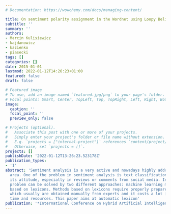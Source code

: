 ```yaml
---
# Documentation: https://wowchemy.com/docs/managing-content/

title: On sentiment polarity assignment in the Wordnet using Loopy Belief Propagation
subtitle: ''
summary: ''
authors:
- Marcin Kulisiewicz
- kajdanowicz
- kazienko
- piasecki
tags: []
categories: []
date: 2015-01-01
lastmod: 2022-01-12T14:26:23+01:00
featured: false
draft: false

# Featured image
# To use, add an image named `featured.jpg/png` to your page's folder.
# Focal points: Smart, Center, TopLeft, Top, TopRight, Left, Right, BottomLeft, Bottom, BottomRight.
image:
  caption: ''
  focal_point: ''
  preview_only: false

# Projects (optional).
#   Associate this post with one or more of your projects.
#   Simply enter your project's folder or file name without extension.
#   E.g. `projects = ["internal-project"]` references `content/project/deep-learning/index.md`.
#   Otherwise, set `projects = []`.
projects: []
publishDate: '2022-01-12T13:26:23.523178Z'
publication_types:
- '1'
abstract: 'Sentiment analysis is a very active and nowadays highly addressed research
  area. One of the problem in sentiment analysis is text classification in terms of
  its attitude, especially in reviews or comments from social media. In general, this
  problem can be solved by two different approaches: machine learning methods and
  based on lexicons. Methods based on lexicons require properly prepared lexicons
  which usually are obtained manually from experts and it costs a lot in terms of
  time and resources. This paper aims at automatic lexicon'
publication: '*International Conference on Hybrid Artificial Intelligence Systems*'
---
```

